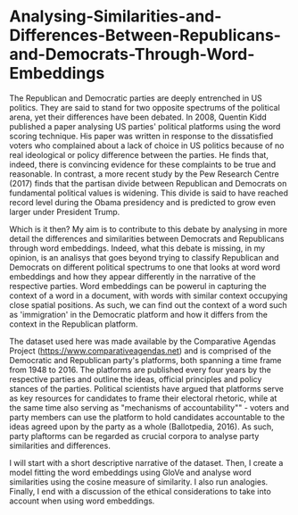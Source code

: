 # Analysing-Similarities-and-Differences-Between-Republicans-and-Democrats-Through-Word-Embeddings

The Republican and Democratic parties are deeply entrenched in US politics. They are said to stand for two opposite spectrums of the political arena, yet their differences have been debated. In 2008, Quentin Kidd published a paper analysing US parties' political platforms using the word scoring technique. His paper was written in response to the dissatisfied voters who complained about a lack of choice in US politics because of no real ideological or policy difference between the parties. He finds that, indeed, there is convincing evidence for these complaints to be true and reasonable. In contrast, a more recent study by the Pew Research Centre (2017) finds that the partisan divide between Republican and Democrats on fundamental political values is widening. This divide is said to have reached record level during the Obama presidency and is predicted to grow even larger under President Trump.   

Which is it then? My aim is to contribute to this debate by analysing in more detail the differences and similarities between Democrats and Republicans through word embeddings. Indeed, what this debate is missing, in my opinion, is an analisys that goes beyond trying to classify Republican and Democrats on different political spectrums to one that looks at word word embeddings and how they appear differently in the narrative of the respective parties. Word embeddings can be powerul in capturing the context of a word in a document, with words with similar context occupying close spatial positions. As such, we can find out the context of a word such as 'immigration' in the Democratic platform and how it differs from the context in the Republican platform.   

The dataset used here was made available by the Comparative Agendas Project (https://www.comparativeagendas.net) and is comprised of the Democratic and Republican party's platforms, both spanning a time frame from 1948 to 2016. The platforms are published every four years by the respective parties and outline the ideas, official principles and policy stances of the parties. Political scientists have argued that platforms serve as key resources for candidates to frame their electoral rhetoric, while at the same time also serving as "mechanisms of accountability"" - voters and party members can use the platform to hold candidates accountable to the ideas agreed upon by the party as a whole (Ballotpedia, 2016). As such, party plaftorms can be regarded as crucial corpora to analyse party similarities and differences.   

I will start with a short descriptive narrative of the dataset. Then, I create a model fitting the word embeddings using GloVe and analyse word similarities using the cosine measure of similarity. I also run analogies. Finally, I end with a discussion of the ethical considerations to take into account when using word embeddings.   
